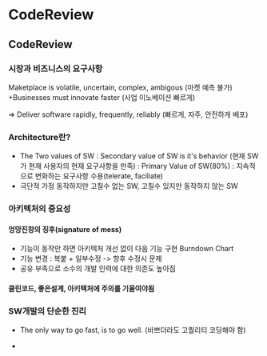 # CodeReview

## CodeReview

### 시장과 비즈니스의 요구사항

Maketplace is volatile, uncertain, complex, ambigous (마켓 예측 불가)
+Businesses must innovate faster (사업 이노베이션 빠르게)

=> Deliver software rapidly, frequently, reliably (빠르게, 자주, 안전하게 배포)
### Architecture란?
- The Two values of SW
 : Secondary value of SW is it's behavior (현재 SW가 현재 사용자의 현재 요구사항을 만족)
 : Primary Value of SW(80%) : 지속적으로 변화하는 요구사항 수용(telerate, faciliate)
- 극단적 가정
동작하지만 고칠수 없는 SW, 고칠수 있지만 동작하지 않는 SW
### 아키텍처의 중요성
#### 엉망진창의 징후(signature of mess)
- 기능이 동작만 하면 아키텍처 개선 없이 다음 기능 구현 Burndown Chart
- 기능 변경 : 복붙 + 일부수정 -> 향후 수정시 문제
- 공유 부족으로 소수의 개발 인력에 대한 의존도 높아짐
#### 클린코드, 좋은설계, 아키텍처에 주의를 기울여야됨

### SW개발의 단순한 진리
- The only way to go fast, is to go well. (바쁘더라도 고퀄리티 코딩해야 함)


- 
